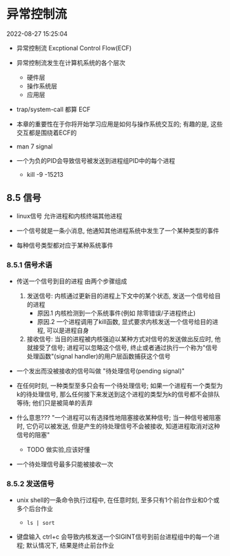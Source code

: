 异常控制流
===============

2022-08-27 15:25:04

+ 异常控制流 Excptional Control Flow(ECF)

+ 异常控制流发生在计算机系统的各个层次
    + 硬件层
    + 操作系统层
    + 应用层

+ trap/system-call 都算 ECF

+ 本章的重要性在于你将开始学习应用是如何与操作系统交互的; 有趣的是, 这些交互都是围绕着ECF的

+ man 7 signal

+ 一个为负的PID会导致信号被发送到进程组PID中的每个进程
    + kill -9 -15213

## 8.5 信号

+ linux信号 允许进程和内核终端其他进程

+ 一个信号就是一条小消息, 他通知其他进程系统中发生了一个某种类型的事件
+ 每种信号类型都对应于某种系统事件


### 8.5.1 信号术语

+ 传送一个信号到目的进程 由两个步骤组成
    1. 发送信号: 内核通过更新目的进程上下文中的某个状态, 发送一个信号给目的进程
        + 原因.1 内核检测到一个系统事件(例如 除零错误/子进程终止)
        + 原因.2 一个进程调用了kill函数, 显式要求内核发送一个信号给目的进程, 可以是进程自身
    2. 接收信号: 当目的进程被内核强迫以某种方式对信号的发送做出反应时, 他就接受了信号; 进程可以忽略这个信号, 终止或者通过执行一个称为"信号处理函数"(signal handler)的用户层函数捕获这个信号

+ 一个发出而没被接收的信号叫做 "待处理信号(pending signal)"
+ 在任何时刻, 一种类型至多只会有一个待处理信号; 如果一个进程有一个类型为k的待处理信号, 那么任何接下来发送到这个进程的类型为k的信号都不会排队等待; 他们只是被简单的丢弃


+ 什么意思??? "一个进程可以有选择性地阻塞接收某种信号; 当一种信号被阻塞时, 它仍可以被发送, 但是产生的待处理信号不会被接收, 知道进程取消对这种信号的阻塞"
    + TODO 做实验,应该好懂

+ 一个待处理信号最多只能被接收一次

### 8.5.2 发送信号

+ unix shell的一条命令执行过程中, 在任意时刻, 至多只有1个前台作业和0个或多个后台作业
    + `ls | sort`

+ 键盘输入 ctrl+c 会导致内核发送一个SIGINT信号到前台进程组中的每一个进程; 默认情况下, 结果是终止前台作业


